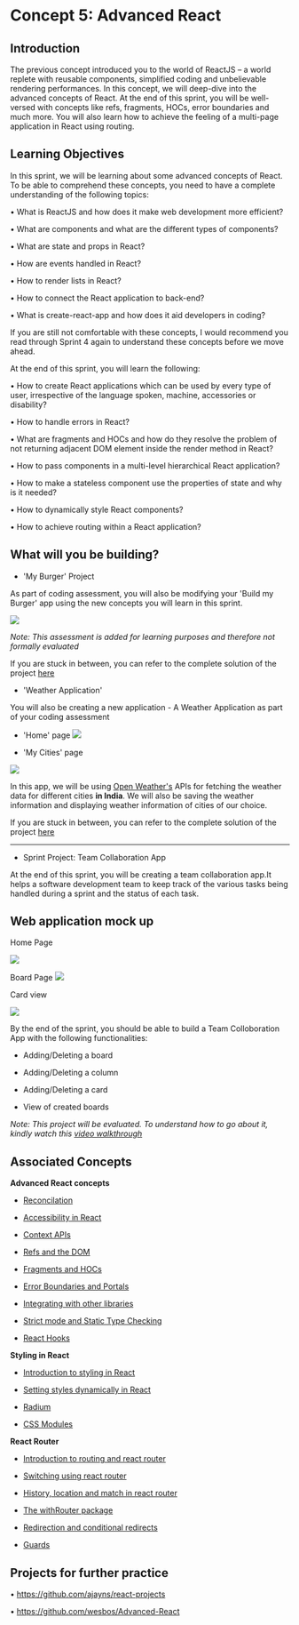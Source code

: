 # Concept 5: Advanced React

## Introduction

The previous concept introduced you to the world of ReactJS – a world replete with reusable components, simplified coding and unbelievable rendering performances. In this concept, we will deep-dive into the advanced concepts of React. At the end of this sprint, you will be well-versed with concepts like refs, fragments, HOCs, error boundaries and much more. You will also learn how to achieve the feeling of a multi-page application in React using routing.


## Learning Objectives

In this sprint, we will be learning about some advanced concepts of React. To be able to comprehend these concepts, you need to have a complete understanding of the following topics:

•       What is ReactJS and how does it make web development more efficient?

•       What are components and what are the different types of components?

•       What are state and props in React?

•       How are events handled in React?

•       How to render lists in React? 

•       How to connect the React application to back-end?

•       What is create-react-app and how does it aid developers in coding?

If you are still not comfortable with these concepts, I would recommend you read through Sprint 4 again to understand these concepts before we move ahead.

At the end of this sprint, you will learn the following:

•	How to create React applications which can be used by every type of user, irrespective of the language spoken, machine, accessories or disability?

•	How to handle errors in React?

•	What are fragments and HOCs and how do they resolve the problem of not returning adjacent DOM element inside the render method in React?

•	How to pass components in a multi-level hierarchical React application?

•	How to make a stateless component use the properties of state and why is it needed?

•	How to dynamically style React components?

•	How to achieve routing within a React application?



## What will you be building?


- 'My Burger' Project

As part of coding assessment, you will also be modifying your 'Build my Burger' app using the new concepts you will learn in this sprint.

![](https://github.com/greyatom-school/the-minerva-project/raw/master/FEWD/sprint_5/images/assignment_512.PNG)


*Note: This assessment is added for learning purposes and therefore not formally evaluated*


If you are stuck in between, you can refer to the complete solution of the project [here](https://drive.google.com/file/d/1BiFcjVIviF3ZGB25ax00dAbd7PBjwpvb/view?usp=sharing)



- 'Weather Application'

You will also be creating a new application - A Weather Application as part of your coding assessment

- 'Home' page
![](https://github.com/greyatom-school/the-minerva-project/raw/master/FEWD/sprint_5/images/assignment_532c.PNG)

- 'My Cities' page

![](https://github.com/greyatom-school/the-minerva-project/raw/master/FEWD/sprint_5/images/assignment_532b.PNG) 



In this app, we will be using [Open Weather's](https://openweathermap.org/api) APIs for fetching the weather data for different cities **in India**.  We will also be saving the weather information and displaying weather information of cities of our choice.
 

If you are stuck in between, you can refer to the complete solution of the project [here](https://drive.google.com/file/d/1BiFcjVIviF3ZGB25ax00dAbd7PBjwpvb/view?usp=sharing)


---

- Sprint Project: Team Collaboration App

At the end of this sprint, you will be creating a team collaboration app.It helps a software development team to keep track of the various tasks being handled during a sprint and the status of each task.




## Web application mock up

Home Page


![](https://github.com/greyatom-school/the-minerva-project/raw/master/FEWD/sprint_5/Project%20-%20Team%20Collaboration%20App/images/home_page.PNG)


Board Page
![](https://github.com/greyatom-school/the-minerva-project/raw/master/FEWD/sprint_5/Project%20-%20Team%20Collaboration%20App/images/boards_page.PNG)

Card view

![](https://github.com/greyatom-school/the-minerva-project/raw/master/FEWD/sprint_5/Project%20-%20Team%20Collaboration%20App/images/cards_page.PNG)


By the end of the sprint, you should be able to build a Team Colloboration App with the following functionalities:

- Adding/Deleting a board

- Adding/Deleting a column

- Adding/Deleting a card

- View of created boards


*Note: This project will be evaluated. To understand how to go about it, kindly watch this [video walkthrough](https://vimeo.com/383940265/d48675eeed)*


## Associated Concepts

**Advanced React concepts**	

- [Reconcilation](https://github.com/greyatom-school/the-minerva-project/blob/master/FEWD/sprint_5/5.1%20Advanced%20React%20Concepts/1.1%20-%20Reconciliation.md)


- [Accessibility in React](https://github.com/greyatom-school/the-minerva-project/blob/master//FEWD/sprint_5/5.1%20Advanced%20React%20Concepts/1.2%20-%20Accessibility%20in%20React.md)
- [Context APIs](https://github.com/greyatom-school/the-minerva-project/blob/master/FEWD/sprint_5/5.1%20Advanced%20React%20Concepts/1.3%20-%20Context%20APIs.md)
- [Refs and the DOM](https://github.com/greyatom-school/the-minerva-project/blob/master/FEWD/sprint_5/5.1%20Advanced%20React%20Concepts/1.4%20-%20Refs%20and%20the%20DOM.md)
- [Fragments and HOCs](https://github.com/greyatom-school/the-minerva-project/blob/master/FEWD/sprint_5/5.1%20Advanced%20React%20Concepts/1.5%20-%20Fragments%20and%20HOCs.md)
- [Error Boundaries and Portals](https://github.com/greyatom-school/the-minerva-project/blob/master/FEWD/sprint_5/5.1%20Advanced%20React%20Concepts/1.6%20-%20Error%20Boundaries%20and%20Portals.md)
- [Integrating with other libraries](https://github.com/greyatom-school/the-minerva-project/blob/master/FEWD/sprint_5/5.1%20Advanced%20React%20Concepts/1.7%20-%20Integrating%20with%20other%20libraries.md)
- [Strict mode and Static Type Checking](https://github.com/greyatom-school/the-minerva-project/blob/master/FEWD/sprint_5/5.1%20Advanced%20React%20Concepts/1.8%20-%20Strict%20mode%20and%20Static%20Type%20Checking.md)
- [React Hooks](https://github.com/greyatom-school/the-minerva-project/blob/master/FEWD/sprint_5/5.1%20Advanced%20React%20Concepts/1.9%20-%20React%20Hooks.md)


**Styling in React**

- [Introduction to styling in React](https://github.com/greyatom-school/the-minerva-project/blob/master/FEWD/sprint_5/5.2%20Styling%20in%20React/2.1%20-%20Introduction%20to%20styling%20in%20React.md)

- [Setting styles dynamically in React](https://github.com/greyatom-school/the-minerva-project/blob/master/FEWD/sprint_5/5.2%20Styling%20in%20React/2.2%20-%20Setting%20styles%20dynamically%20in%20React.md)
- [Radium](https://github.com/greyatom-school/the-minerva-project/blob/master/FEWD/sprint_5/5.2%20Styling%20in%20React/2.3%20-%20Radium.md)
- [CSS Modules](https://github.com/greyatom-school/the-minerva-project/blob/master/FEWD/sprint_5/5.2%20Styling%20in%20React/2.4%20-%20CSS%20Modules.md)


**React Router**	

- [Introduction to routing and react router](https://github.com/greyatom-school/the-minerva-project/blob/master/FEWD/sprint_5/5.3%20React%20Router/3.1%20-%20Introduction%20to%20Routing%20and%20react.md)

- [Switching using react router](https://github.com/greyatom-school/the-minerva-project/blob/master/FEWD/sprint_5/5.3%20React%20Router/3.2%20-%20Switching%20using%20React%20Router.md)
- [History, location and match in react router](https://github.com/greyatom-school/the-minerva-project/blob/master/FEWD/sprint_5/5.3%20React%20Router/3.3%20-%20History%2C%20location%20and%20match.md)
- [The withRouter package](https://github.com/greyatom-school/the-minerva-project/blob/master/FEWD/sprint_5/5.3%20React%20Router/3.4%20-%20The%20withRouter%20package.md)
- [Redirection and conditional redirects](https://github.com/greyatom-school/the-minerva-project/blob/master/FEWD/sprint_5/5.3%20React%20Router/3.5%20-%20Redirections%20and%20conditional%20redirects.md)
- [Guards](https://github.com/greyatom-school/the-minerva-project/blob/master/FEWD/sprint_5/5.3%20React%20Router/3.6%20-%20Guards.md)


## Projects for further practice
• https://github.com/ajayns/react-projects


• https://github.com/wesbos/Advanced-React

 
